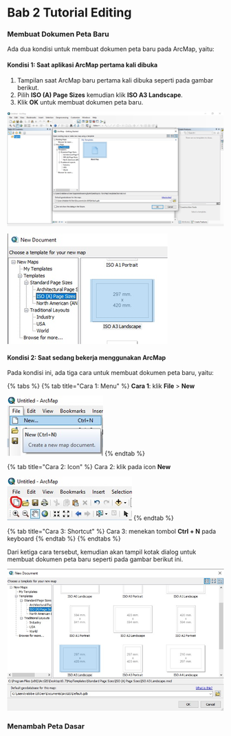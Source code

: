 # Bab 2 Tutorial Editing

### Membuat Dokumen Peta Baru

Ada dua kondisi untuk membuat dokumen peta baru pada ArcMap, yaitu:

#### Kondisi 1: Saat aplikasi ArcMap pertama kali dibuka

1. Tampilan saat ArcMap baru pertama kali dibuka seperti pada gambar berikut. 
2. Pilih **ISO \(A\) Page Sizes** kemudian klik **ISO A3 Landscape**.
3. Klik **OK** untuk membuat dokumen peta baru.

![Tampilan saat ArcMap baru pertama kali dibuka](../.gitbook/assets/onstartup.jpg)

![Tampilan saat memilih ukuran kertas untuk dokumen baru](../.gitbook/assets/iso-a3.jpg)

#### Kondisi 2: Saat sedang bekerja menggunakan ArcMap

Pada kondisi ini, ada tiga cara untuk membuat dokumen peta baru, yaitu:

{% tabs %}
{% tab title="Cara 1: Menu" %}
**Cara 1**: klik **File** &gt; **New**

![Cara 1: File kemudian New...](../.gitbook/assets/file-new.jpg)
{% endtab %}

{% tab title="Cara 2: Icon" %}
Cara 2: klik pada icon **New**  

![icon New: membuat dokumen peta baru](../.gitbook/assets/icon-new.jpg)
{% endtab %}

{% tab title="Cara 3: Shortcut" %}
Cara 3: menekan tombol **Ctrl + N** pada keyboard
{% endtab %}
{% endtabs %}

Dari ketiga cara tersebut, kemudian akan tampil kotak dialog untuk membuat dokumen peta baru seperti pada gambar berikut ini.

![Tampilan untuk membuat dokumen peta baru](../.gitbook/assets/new-dok.jpg)

### Menambah Peta Dasar





